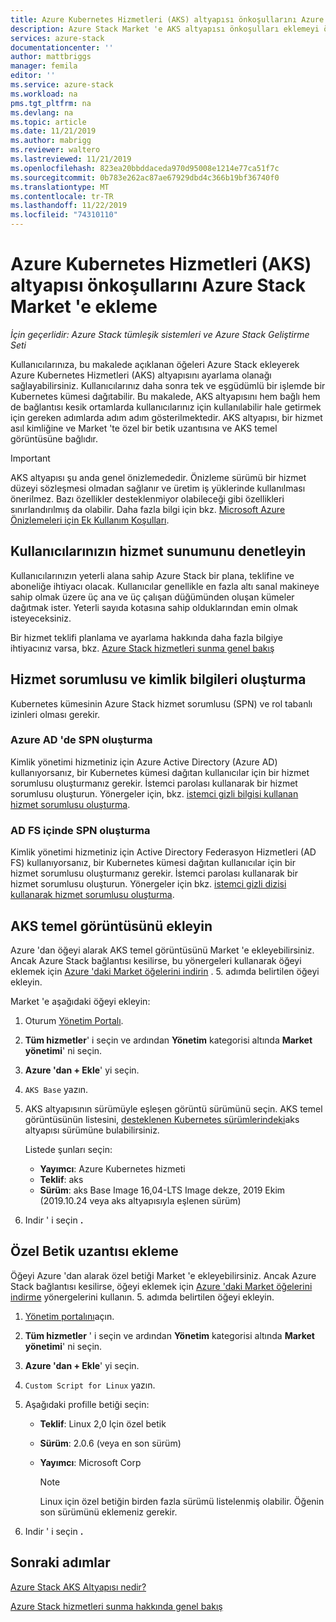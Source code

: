 ```yaml
---
title: Azure Kubernetes Hizmetleri (AKS) altyapısı önkoşullarını Azure Stack Market 'e ekleyin | Microsoft Docs
description: Azure Stack Market 'e AKS altyapısı önkoşulları eklemeyi öğrenin.
services: azure-stack
documentationcenter: ''
author: mattbriggs
manager: femila
editor: ''
ms.service: azure-stack
ms.workload: na
pms.tgt_pltfrm: na
ms.devlang: na
ms.topic: article
ms.date: 11/21/2019
ms.author: mabrigg
ms.reviewer: waltero
ms.lastreviewed: 11/21/2019
ms.openlocfilehash: 823ea20bbddaceda970d95008e1214e77ca51f7c
ms.sourcegitcommit: 0b783e262ac87ae67929dbd4c366b19bf36740f0
ms.translationtype: MT
ms.contentlocale: tr-TR
ms.lasthandoff: 11/22/2019
ms.locfileid: "74310110"
---
```

# <a name="add-the-azure-kubernetes-services-aks-engine-prerequisites-to-the-azure-stack-marketplace"></a>Azure Kubernetes Hizmetleri (AKS) altyapısı önkoşullarını Azure Stack Market 'e ekleme

*İçin geçerlidir: Azure Stack tümleşik sistemleri ve Azure Stack Geliştirme Seti*

Kullanıcılarınıza, bu makalede açıklanan öğeleri Azure Stack ekleyerek Azure Kubernetes Hizmetleri (AKS) altyapısını ayarlama olanağı sağlayabilirsiniz. Kullanıcılarınız daha sonra tek ve eşgüdümlü bir işlemde bir Kubernetes kümesi dağıtabilir. Bu makalede, AKS altyapısını hem bağlı hem de bağlantısı kesik ortamlarda kullanıcılarınız için kullanılabilir hale getirmek için gereken adımlarda adım adım gösterilmektedir. AKS altyapısı, bir hizmet asıl kimliğine ve Market 'te özel bir betik uzantısına ve AKS temel görüntüsüne bağlıdır.

> [!IMPORTANT]
> AKS altyapısı şu anda genel önizlemededir.
> Önizleme sürümü bir hizmet düzeyi sözleşmesi olmadan sağlanır ve üretim iş yüklerinde kullanılması önerilmez. Bazı özellikler desteklenmiyor olabileceği gibi özellikleri sınırlandırılmış da olabilir. Daha fazla bilgi için bkz. [Microsoft Azure Önizlemeleri için Ek Kullanım Koşulları](https://azure.microsoft.com/support/legal/preview-supplemental-terms/).

## <a name="check-your-users-service-offering"></a>Kullanıcılarınızın hizmet sunumunu denetleyin

Kullanıcılarınızın yeterli alana sahip Azure Stack bir plana, teklifine ve aboneliğe ihtiyacı olacak. Kullanıcılar genellikle en fazla altı sanal makineye sahip olmak üzere üç ana ve üç çalışan düğümünden oluşan kümeler dağıtmak ister. Yeterli sayıda kotasına sahip olduklarından emin olmak isteyeceksiniz.

Bir hizmet teklifi planlama ve ayarlama hakkında daha fazla bilgiye ihtiyacınız varsa, bkz. [Azure Stack hizmetleri sunma genel bakış](service-plan-offer-subscription-overview.md)

## <a name="create-a-service-principal-and-credentials"></a>Hizmet sorumlusu ve kimlik bilgileri oluşturma

Kubernetes kümesinin Azure Stack hizmet sorumlusu (SPN) ve rol tabanlı izinleri olması gerekir.

### <a name="create-an-spn-in-azure-ad"></a>Azure AD 'de SPN oluşturma

Kimlik yönetimi hizmetiniz için Azure Active Directory (Azure AD) kullanıyorsanız, bir Kubernetes kümesi dağıtan kullanıcılar için bir hizmet sorumlusu oluşturmanız gerekir. İstemci parolası kullanarak bir hizmet sorumlusu oluşturun. Yönergeler için, bkz. [istemci gizli bilgisi kullanan hizmet sorumlusu oluşturma](azure-stack-create-service-principals.md#create-a-service-principal-that-uses-a-client-secret-credential).

### <a name="create-an-spn-in-ad-fs"></a>AD FS içinde SPN oluşturma

Kimlik yönetimi hizmetiniz için Active Directory Federasyon Hizmetleri (AD FS) kullanıyorsanız, bir Kubernetes kümesi dağıtan kullanıcılar için bir hizmet sorumlusu oluşturmanız gerekir. İstemci parolası kullanarak bir hizmet sorumlusu oluşturun. Yönergeler için bkz. [istemci gizli dizisi kullanarak hizmet sorumlusu oluşturma](azure-stack-create-service-principals.md#create-a-service-principal-that-uses-client-secret-credentials).

## <a name="add-the-aks-base-image"></a>AKS temel görüntüsünü ekleyin

Azure 'dan öğeyi alarak AKS temel görüntüsünü Market 'e ekleyebilirsiniz. Ancak Azure Stack bağlantısı kesilirse, bu yönergeleri kullanarak öğeyi eklemek için [Azure 'daki Market öğelerini indirin](https://docs.microsoft.com/azure-stack/operator/azure-stack-download-azure-marketplace-item?view=azs-1908#disconnected-or-a-partially-connected-scenario) . 5\. adımda belirtilen öğeyi ekleyin.

Market 'e aşağıdaki öğeyi ekleyin:

1. Oturum [Yönetim Portalı](https://adminportal.local.azurestack.external).

1. **Tüm hizmetler**' i seçin ve ardından **Yönetim** kategorisi altında **Market yönetimi**' ni seçin.

1. **Azure 'dan + Ekle**' yi seçin.

1. `AKS Base` yazın.

1. AKS altyapısının sürümüyle eşleşen görüntü sürümünü seçin. AKS temel görüntüsünün listesini, [desteklenen Kubernetes sürümlerindeki](https://github.com/Azure/aks-engine/blob/master/docs/topics/azure-stack.md#supported-kubernetes-versions)aks altyapısı sürümüne bulabilirsiniz. 

    Listede şunları seçin:
    - **Yayımcı**: Azure Kubernetes hizmeti
    - **Teklif**: aks
    - **Sürüm**: aks Base Image 16,04-LTS Image dekze, 2019 Ekim (2019.10.24 veya aks altyapısıyla eşlenen sürüm)

1. Indir ' i seçin **.**

## <a name="add-a-custom-script-extension"></a>Özel Betik uzantısı ekleme

Öğeyi Azure 'dan alarak özel betiği Market 'e ekleyebilirsiniz. Ancak Azure Stack bağlantısı kesilirse, öğeyi eklemek için [Azure 'daki Market öğelerini indirme](https://docs.microsoft.com/azure-stack/operator/azure-stack-download-azure-marketplace-item?view=azs-1908#disconnected-or-a-partially-connected-scenario) yönergelerini kullanın.  5\. adımda belirtilen öğeyi ekleyin.

1. [Yönetim portalını](https://adminportal.local.azurestack.external)açın.

1. **Tüm hizmetler** ' i seçin ve ardından **Yönetim** kategorisi altında **Market yönetimi**' ni seçin.

1. **Azure 'dan + Ekle**' yi seçin.

1. `Custom Script for Linux` yazın.

1. Aşağıdaki profille betiği seçin:
   - **Teklif**: Linux 2,0 Için özel betik
   - **Sürüm**: 2.0.6 (veya en son sürüm)
   - **Yayımcı**: Microsoft Corp

     > [!Note]  
     > Linux için özel betiğin birden fazla sürümü listelenmiş olabilir. Öğenin son sürümünü eklemeniz gerekir.

1. Indir ' i seçin **.**

## <a name="next-steps"></a>Sonraki adımlar

[Azure Stack AKS Altyapısı nedir?](../user/azure-stack-kubernetes-aks-engine-overview.md)

[Azure Stack hizmetleri sunma hakkında genel bakış](service-plan-offer-subscription-overview.md)
